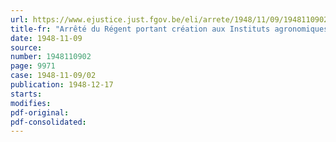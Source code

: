 ```yaml
---
url: https://www.ejustice.just.fgov.be/eli/arrete/1948/11/09/1948110902/justel
title-fr: "Arrêté du Régent portant création aux Instituts agronomiques de l'Etat à Gand et à Gembloux d'un grade et d'un diplôme scientifiques d'agréé de l'enseignement technique supérieur (enseignement agricole)"
date: 1948-11-09
source:
number: 1948110902
page: 9971
case: 1948-11-09/02
publication: 1948-12-17
starts:
modifies:
pdf-original:
pdf-consolidated:
---
```


